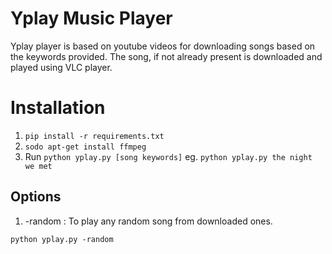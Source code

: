 # Yplay Music Player

Yplay player is based on youtube videos for downloading songs based on the keywords provided. The song, if not already present is downloaded and played using VLC player.

# Installation
1. ```pip install -r requirements.txt```
2. ```sodo apt-get install ffmpeg```
3. Run ```python yplay.py [song keywords]``` eg. ```python yplay.py the night we met```

## Options
1. -random : To play any random song from downloaded ones.

```python yplay.py -random```
